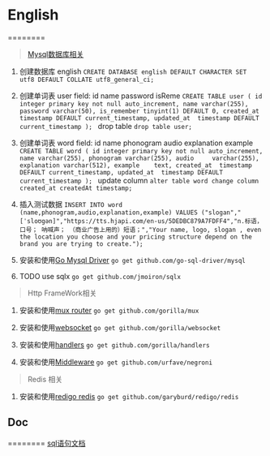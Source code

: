 # English
========
>[Mysql数据库相关](https://dev.mysql.com/doc/refman/5.7/en/charset-applications.html)

1. 创建数据库 english
`CREATE DATABASE english
  DEFAULT CHARACTER SET utf8
  DEFAULT COLLATE utf8_general_ci;`
2. 创建单词表 user
field: id name password isReme
`CREATE TABLE user
(
id integer primary key not null auto_increment,
name varchar(255),
password varchar(50),
is_remember tinyint(1) DEFAULT 0,
created_at  timestamp DEFAULT current_timestamp,
updated_at  timestamp DEFAULT current_timestamp
);
`
drop table
`drop table user;`
3. 创建单词表 word
field: id name phonogram audio explanation example
`CREATE TABLE word
(
id integer primary key not null auto_increment,
name varchar(255),
phonogram varchar(255),
audio     varchar(255),
explanation varchar(512),
example    text,
created_at  timestamp DEFAULT current_timestamp,
updated_at  timestamp DEFAULT current_timestamp
);
`
update column
`alter table word change column created_at createdAt timestamp;`
4. 插入测试数据
`INSERT INTO word (name,phonogram,audio,explanation,example)
VALUES ("slogan","[ˈsloʊgən]","https://tts.hjapi.com/en-us/5DEDBC879A7FDFF4","n.标语，口号； 呐喊声； （商业广告上用的）短语；","Your name, logo, slogan , even the location you choose and your pricing structure depend on the brand you are trying to create.");
`

5. 安装和使用[Go Mysql Driver](http://go-database-sql.org/index.html)
`go get github.com/go-sql-driver/mysql`

6. TODO use sqlx 
`go get github.com/jmoiron/sqlx`

>Http FrameWork相关  

1. 安装和使用[mux router](http://www.gorillatoolkit.org/pkg/mux)
`go get github.com/gorilla/mux`

2. 安装和使用[websocket](https://godoc.org/github.com/gorilla/websocket)
`go get github.com/gorilla/websocket`

3. 安装和使用[handlers](http://www.gorillatoolkit.org/pkg/handlers)
`go get github.com/gorilla/handlers`

4. 安装和使用[Middleware](https://github.com/urfave/negroni)
`go get github.com/urfave/negroni`

>Redis 相关
1. 安装和使用[redigo redis](https://github.com/garyburd/redigo)
`go get github.com/garyburd/redigo/redis`

## Doc
========
[sql语句文档](https://www.w3schools.com/sql/default.asp)